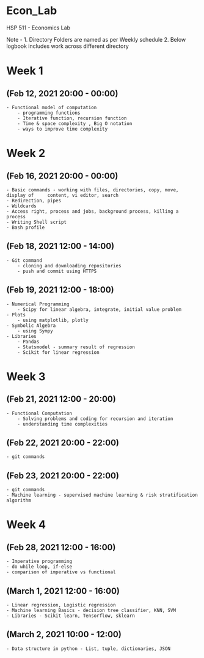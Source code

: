 # Econ_Lab

HSP 511 - Economics Lab 

Note - 1. Directory Folders are named as per Weekly schedule
       2. Below logbook includes work across different directory  

# Week 1 
## (Feb 12, 2021 20:00 - 00:00)
    - Functional model of computation
        - programming functions 
        - Iterative function, recursion function
        - Time & space complexity , Big O notation
        - ways to improve time complexity  

# Week 2 
## (Feb 16, 2021 20:00 - 00:00)
    - Basic commands - working with files, directories, copy, move, display of     content, vi editor, search
    - Redirection, pipes
    - Wildcards
    - Access right, process and jobs, background process, killing a process
    - Writing Shell script
    - Bash profile

## (Feb 18, 2021 12:00 - 14:00)
    - Git command 
        - cloning and downloading repositories 
        - push and commit using HTTPS

## (Feb 19, 2021 12:00 - 18:00)
    - Numerical Programming 
        - Scipy for linear algebra, integrate, initial value problem
    - Plots 
        - using matplotlib, plotly
    - Symbolic Algebra 
        - using Sympy 
    - Libraries
        - Pandas
        - Statsmodel - summary result of regression
        - Scikit for linear regression 

# Week 3
## (Feb 21, 2021 12:00 - 20:00)
    - Functional Computation
        - Solving problems and coding for recursion and iteration 
        - understanding time complexities 

## (Feb 22, 2021 20:00 - 22:00)
    - git commands 

## (Feb 23, 2021 20:00 - 22:00)
    - git commands 
    - Machine learning - supervised machine learning & risk stratification algorithm

# Week 4
## (Feb 28, 2021 12:00 - 16:00)
    - Imperative programming 
    - do while loop, if-else 
    - comparison of imperative vs functional 

## (March 1, 2021 12:00 - 16:00)
    - Linear regression, Logistic regression
    - Machine learning Basics - decision tree classifier, KNN, SVM 
    - Libraries - Scikit learn, Tensorflow, sklearn 

## (March 2, 2021 10:00 - 12:00)
    - Data structure in python - List, tuple, dictionaries, JSON
    


